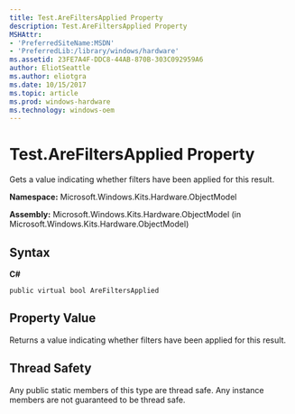 ```yaml
---
title: Test.AreFiltersApplied Property
description: Test.AreFiltersApplied Property
MSHAttr:
- 'PreferredSiteName:MSDN'
- 'PreferredLib:/library/windows/hardware'
ms.assetid: 23FE7A4F-DDC8-44AB-870B-303C092959A6
author: EliotSeattle
ms.author: eliotgra
ms.date: 10/15/2017
ms.topic: article
ms.prod: windows-hardware
ms.technology: windows-oem
---
```


# Test.AreFiltersApplied Property


Gets a value indicating whether filters have been applied for this result.

**Namespace:** Microsoft.Windows.Kits.Hardware.ObjectModel

**Assembly:** Microsoft.Windows.Kits.Hardware.ObjectModel (in Microsoft.Windows.Kits.Hardware.ObjectModel)

## <span id="Syntax"></span><span id="syntax"></span><span id="SYNTAX"></span>Syntax


**C#**

`public virtual bool AreFiltersApplied`

## <span id="Property_Value"></span><span id="property_value"></span><span id="PROPERTY_VALUE"></span>Property Value


Returns a value indicating whether filters have been applied for this result.

## <span id="Thread_Safety"></span><span id="thread_safety"></span><span id="THREAD_SAFETY"></span>Thread Safety


Any public static members of this type are thread safe. Any instance members are not guaranteed to be thread safe.

 

 






